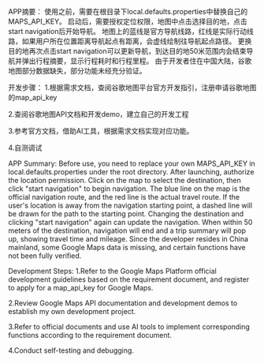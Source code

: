 APP摘要：
使用之前，需要在根目录下local.defaults.properties中替换自己的MAPS_API_KEY。
启动后，需要授权定位权限，地图中点击选择目的地，点击start navigation后开始导航。
地图上的蓝线是官方导航线路，红线是实际行动线路，如果用户所在位置距离导航起点有距离，会虚线绘制往导航起点路径。
更换目的地再次点击start navigation可以更新导航，到达目的地50米范围内会结束导航并弹出行程摘要，显示行程耗时和行程里程。
由于开发者住在中国大陆，谷歌地图部分数据缺失，部分功能未经充分验证。

开发步骤：
1.根据需求文档，查阅谷歌地图平台官方开发指引，注册申请谷歌地图的map_api_key

2.查阅谷歌地图API文档和开发demo，建立自己的开发工程

3.参考官方文档，借助AI工具，根据需求文档实现对应功能。

4.自测调试

APP Summary:
Before use, you need to replace your own MAPS_API_KEY in local.defaults.properties under the root directory.
After launching, authorize the location permission. Click on the map to select the destination, then click "start navigation" to begin navigation.
The blue line on the map is the official navigation route, and the red line is the actual travel route. If the user's location is away from the navigation starting point, a dashed line will be drawn for the path to the starting point.
Changing the destination and clicking "start navigation" again can update the navigation. When within 50 meters of the destination, navigation will end and a trip summary will pop up, showing travel time and mileage.
Since the developer resides in China mainland, some Google Maps data is missing, and certain functions have not been fully verified.

Development Steps:
1.Refer to the Google Maps Platform official development guidelines based on the requirement document, and register to apply for a map_api_key for Google Maps.

2.Review Google Maps API documentation and development demos to establish my own development project.

3.Refer to official documents and use AI tools to implement corresponding functions according to the requirement document.

4.Conduct self-testing and debugging.
